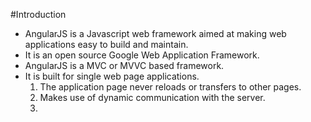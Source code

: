#Introduction
* AngularJS is a Javascript web framework aimed at making web applications easy to build and maintain.
* It is an open source Google Web Application Framework.
* AngularJS is a MVC or MVVC based framework.
* It is built for single web page applications.
  1. The application page never reloads or transfers to other pages. 
  2. Makes use of dynamic communication with the server.
  3. 
